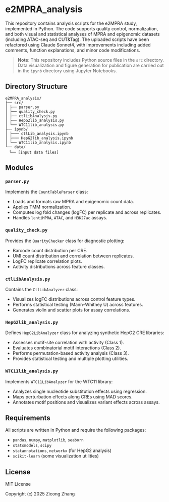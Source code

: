 # e2MPRA_analysis

This repository contains analysis scripts for the e2MPRA study, implemented in Python. The code supports quality control, normalization, and both visual and statistical analyses of MPRA and epigenomic datasets (including ATAC-seq and CUT&Tag). The uploaded scripts have been refactored using Claude Sonnet4, with improvements including added comments, function explanations, and minor code modifications.

> **Note**: This repository includes Python source files in the `src` directory. Data visualization and figure generation for publication are carried out in the `ipynb` directory using Jupyter Notebooks.

## Directory Structure
```
e2MPRA_analysis/ 
├── src/
│ ├── parser.py
│ ├── quality_check.py
│ ├── ctlLibAnalysis.py
│ ├── HepG2lib_analysis.py
│ └── WTC11lib_analysis.py
├── ipynb/
│ ├─── ctlLib_analysis.ipynb
│ ├─── HepG2lib_analysis.ipynb
│ └── WTC11lib_analysis.ipynb
└── data/
　└── [input data files]
```


## Modules

### `parser.py`
Implements the `CountTableParser` class:
- Loads and formats raw MPRA and epigenomic count data.
- Applies TMM normalization.
- Computes log fold changes (logFC) per replicate and across replicates.
- Handles `lentiMPRA`, `ATAC`, and `H3K27ac` assays.

### `quality_check.py`
Provides the `QuarityChecker` class for diagnostic plotting:
- Barcode count distribution per CRE.
- UMI count distribution and correlation between replicates.
- LogFC replicate correlation plots.
- Activity distributions across feature classes.

### `ctlLibAnalysis.py`
Contains the `CtlLibAnalyzer` class:
- Visualizes logFC distributions across control feature types.
- Performs statistical testing (Mann–Whitney U) across features.
- Generates violin and scatter plots for assay correlations.

### `HepG2lib_analysis.py`
Defines `HepG2LibAnalyzer` class for analyzing synthetic HepG2 CRE libraries:
- Assesses motif-site correlation with activity (Class 1).
- Evaluates combinatorial motif interactions (Class 2).
- Performs permutation-based activity analysis (Class 3).
- Provides statistical testing and multiple plotting utilities.

### `WTC11lib_analysis.py`
Implements `WTC11LibAnalyzer` for the WTC11 library:
- Analyzes single nucleotide substitution effects using regression.
- Maps perturbation effects along CREs using MAD scores.
- Annotates motif positions and visualizes variant effects across assays.

## Requirements

All scripts are written in Python and require the following packages:

- `pandas`, `numpy`, `matplotlib`, `seaborn`
- `statsmodels`, `scipy`
- `statannotations`, `networkx` (for HepG2 analysis)
- `scikit-learn` (some visualization utilities)

## License

MIT License

Copyright (c) 2025 Zicong Zhang
